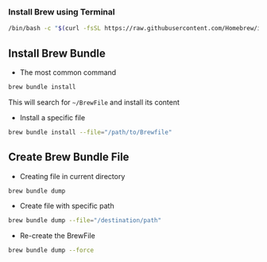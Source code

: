 ### Install Brew using Terminal

```sh
/bin/bash -c "$(curl -fsSL https://raw.githubusercontent.com/Homebrew/install/HEAD/install.sh)"
```

## Install Brew Bundle

- The most common command 
```sh
brew bundle install
```

This will search for `~/BrewFile` and install its content

- Install a specific file

```sh
brew bundle install --file="/path/to/Brewfile"
```

## Create Brew Bundle File

- Creating file in current directory
```sh
brew bundle dump
```

- Create file with specific path
```sh
brew bundle dump --file="/destination/path"
```

- Re-create the BrewFile

```sh
brew bundle dump --force
```
